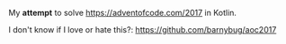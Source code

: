 My **attempt** to solve https://adventofcode.com/2017 in Kotlin.


I don't know if I love or hate this?:
https://github.com/barnybug/aoc2017